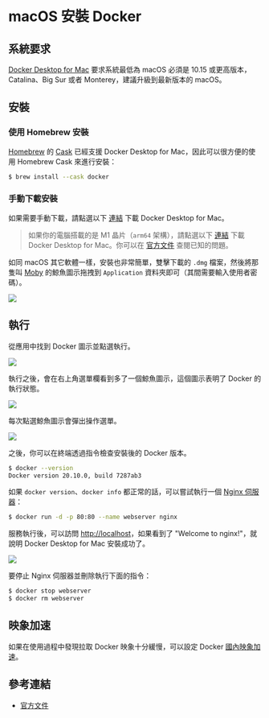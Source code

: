 # macOS 安裝 Docker

## 系統要求

[Docker Desktop for Mac](https://docs.docker.com/docker-for-mac/) 要求系統最低為 macOS 必須是 10.15 或更高版本， Catalina、Big Sur 或者 Monterey，建議升級到最新版本的 macOS。

## 安裝

### 使用 Homebrew 安裝

[Homebrew](https://brew.sh/) 的 [Cask](https://github.com/Homebrew/homebrew-cask) 已經支援 Docker Desktop for Mac，因此可以很方便的使用 Homebrew Cask 來進行安裝：

```bash
$ brew install --cask docker
```

### 手動下載安裝

如果需要手動下載，請點選以下 [連結](https://desktop.docker.com/mac/main/amd64/Docker.dmg) 下載 Docker Desktop for Mac。

> 如果你的電腦搭載的是 M1 晶片（`arm64` 架構），請點選以下 [連結](https://desktop.docker.com/mac/main/arm64/Docker.dmg) 下載 Docker Desktop for Mac。你可以在 [官方文件](https://docs.docker.com/docker-for-mac/apple-silicon/) 查閱已知的問題。

如同 macOS 其它軟體一樣，安裝也非常簡單，雙擊下載的 `.dmg` 檔案，然後將那隻叫 [Moby](https://www.docker.com/blog/call-me-moby-dock/) 的鯨魚圖示拖拽到 `Application` 資料夾即可（其間需要輸入使用者密碼）。

![](./_images/install-mac-dmg.png)

## 執行

從應用中找到 Docker 圖示並點選執行。

![](./_images/install-mac-apps.png)

執行之後，會在右上角選單欄看到多了一個鯨魚圖示，這個圖示表明了 Docker 的執行狀態。

![](./_images/install-mac-menubar.png)

每次點選鯨魚圖示會彈出操作選單。

![](./_images/install-mac-menu.png)

之後，你可以在終端透過指令檢查安裝後的 Docker 版本。

```bash
$ docker --version
Docker version 20.10.0, build 7287ab3
```

如果 `docker version`、`docker info` 都正常的話，可以嘗試執行一個 [Nginx 伺服器](https://hub.docker.com/_/nginx/)：

```bash
$ docker run -d -p 80:80 --name webserver nginx
```

服務執行後，可以訪問 <http://localhost>，如果看到了 "Welcome to nginx!"，就說明 Docker Desktop for Mac 安裝成功了。

![](./_images/install-mac-example-nginx.png)

要停止 Nginx 伺服器並刪除執行下面的指令：

```bash
$ docker stop webserver
$ docker rm webserver
```

## 映象加速

如果在使用過程中發現拉取 Docker 映象十分緩慢，可以設定 Docker [國內映象加速](mirror.md)。

## 參考連結

* [官方文件](https://docs.docker.com/docker-for-mac/install/)
